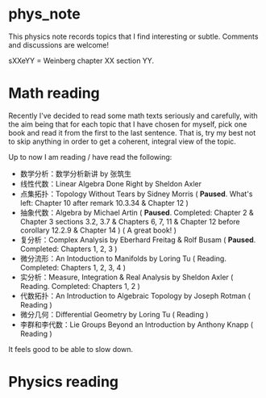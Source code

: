 # phys_note

This physics note records topics that I find interesting or subtle. Comments and discussions are welcome!

sXXeYY = Weinberg chapter XX section YY.



# Math reading

Recently I've decided to read some math texts seriously and carefully, with the aim being that for each topic that I have chosen for myself, pick one book and read it from the first to the last sentence. That is, try my best not to skip anything in order to get a coherent, integral view of the topic.

Up to now I am reading / have read the following:

+ 数学分析：数学分析新讲 by 张筑生
+ 线性代数：Linear Algebra Done Right by Sheldon Axler
+ 点集拓扑：Topology Without Tears by Sidney Morris ( **Paused**. What's left: Chapter 10 after remark 10.3.34 & Chapter 12 )
+ 抽象代数：Algebra by Michael Artin ( **Paused**. Completed: Chapter 2 & Chapter 3 sections 3.2, 3.7 & Chapters 6, 7, 11 & Chapter 12 before corollary 12.2.9 & Chapter 14 ) ( A great book! )
+ 复分析：Complex Analysis by Eberhard Freitag & Rolf Busam ( **Paused**. Completed: Chapters 1, 2, 3 )
+ 微分流形：An Intoduction to Manifolds by Loring Tu ( Reading. Completed: Chapters 1, 2, 3, 4 )
+ 实分析：Measure, Integration & Real Analysis by Sheldon Axler ( Reading. Completed: Chapters 1, 2 )
+ 代数拓扑：An Introduction to Algebraic Topology by Joseph Rotman ( Reading )
+ 微分几何：Differential Geometry by Loring Tu ( Reading )
+ 李群和李代数：Lie Groups Beyond an Introduction by Anthony Knapp ( Reading )

It feels good to be able to slow down.



# Physics reading
